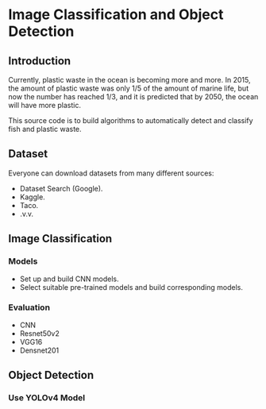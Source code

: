 # Image Classification and Object Detection
## Introduction
Currently, plastic waste in the ocean is becoming more and more. In 2015, the amount of plastic waste was only 1/5 of the amount of marine life, but now the number has reached 1/3, and it is predicted that by 2050, the ocean will have more plastic.

This source code is to build algorithms to automatically detect and classify fish and plastic waste.

## Dataset
Everyone can download datasets from many different sources:
- Dataset Search (Google).
- Kaggle.
- Taco.
- .v.v.

## Image Classification
### Models
- Set up and build CNN models.
- Select suitable pre-trained models and build corresponding models.

### Evaluation
- CNN
- Resnet50v2
- VGG16
- Densnet201

## Object Detection
### Use YOLOv4 Model

